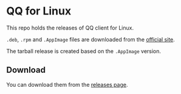 # QQ for Linux

This repo holds the releases of QQ client for Linux.

`.deb`, `.rpm` and `.AppImage` files are downloaded from the [official site](https://im.qq.com/linuxqq).

The tarball release is created based on the `.AppImage` version.

## Download

You can download them from the [releases page](https://github.com/zydou/QQ-Linux/releases/latest).
